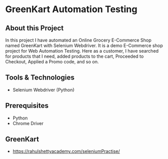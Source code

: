 # GreenKart Automation Testing

## About this Project

<p> In this project I have automated an Online Grocery E-Commerce Shop named GreenKart with Selenium Webdriver. It is a demo E-Commerce shop project for Web Automation Testing. Here as a customer, I have searched for products that I need, added products to the cart, Proceeded to Checkout, Applied a Promo code, and so on.</p>

## Tools & Technologies
- Selenium Webdriver (Python)

## Prerequisites
- Python
- Chrome Driver

## GreenKart 
- https://rahulshettyacademy.com/seleniumPractise/
